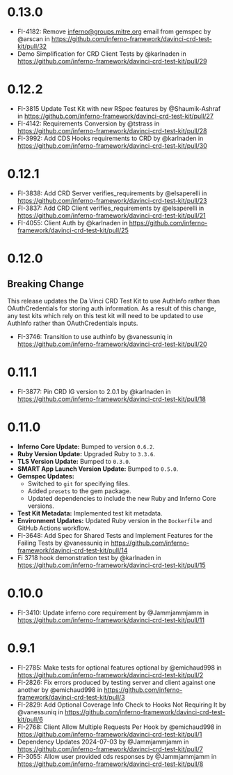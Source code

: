 # 0.13.0
* FI-4182: Remove inferno@groups.mitre.org email from gemspec by @arscan in https://github.com/inferno-framework/davinci-crd-test-kit/pull/32
* Demo Simplification for CRD Client Tests by @karlnaden in https://github.com/inferno-framework/davinci-crd-test-kit/pull/29

# 0.12.2
* FI-3815 Update Test Kit with new RSpec features by @Shaumik-Ashraf in https://github.com/inferno-framework/davinci-crd-test-kit/pull/27
* FI-4142: Requirements Conversion by @tstrass in https://github.com/inferno-framework/davinci-crd-test-kit/pull/28
* FI-3992: Add CDS Hooks requirements to CRD by @karlnaden in https://github.com/inferno-framework/davinci-crd-test-kit/pull/30

# 0.12.1
* FI-3838: Add CRD Server verifies_requirements by @elsaperelli in https://github.com/inferno-framework/davinci-crd-test-kit/pull/23
* FI-3837: Add CRD Client verifies_requirements by @elsaperelli in https://github.com/inferno-framework/davinci-crd-test-kit/pull/21
* FI-4055: Client Auth by @karlnaden in https://github.com/inferno-framework/davinci-crd-test-kit/pull/25

# 0.12.0
## Breaking Change
This release updates the Da Vinci CRD Test Kit to use AuthInfo rather than
OAuthCredentials for storing auth information. As a result of this change, any
test kits which rely on this test kit will need to be updated to use AuthInfo
rather than OAuthCredentials inputs.

* FI-3746: Transition to use authinfo by @vanessuniq in https://github.com/inferno-framework/davinci-crd-test-kit/pull/20

# 0.11.1
* FI-3877: Pin CRD IG version to 2.0.1 by @karlnaden in https://github.com/inferno-framework/davinci-crd-test-kit/pull/18

# 0.11.0
* **Inferno Core Update:** Bumped to version `0.6.2`.
* **Ruby Version Update:** Upgraded Ruby to `3.3.6`.
* **TLS Version Update:** Bumped to `0.3.0`.
* **SMART App Launch Version Update:** Bumped to `0.5.0`.
* **Gemspec Updates:**
  * Switched to `git` for specifying files.
  * Added `presets` to the gem package.
  * Updated dependencies to include the new Ruby and Inferno Core versions.
* **Test Kit Metadata:** Implemented test kit metadata.
* **Environment Updates:** Updated Ruby version in the `Dockerfile` and GitHub Actions workflow.
* FI-3648: Add Spec for Shared Tests and Implement Features for the Failing Tests by @vanessuniq in https://github.com/inferno-framework/davinci-crd-test-kit/pull/14
* Fi 3718 hook demonstration test by @karlnaden in https://github.com/inferno-framework/davinci-crd-test-kit/pull/15

# 0.10.0
* FI-3410: Update inferno core requirement by @Jammjammjamm in https://github.com/inferno-framework/davinci-crd-test-kit/pull/11

# 0.9.1
* FI-2785: Make tests for optional features optional by @emichaud998 in https://github.com/inferno-framework/davinci-crd-test-kit/pull/2
* FI-2826: Fix errors produced by testing server and client against one another by @emichaud998 in https://github.com/inferno-framework/davinci-crd-test-kit/pull/3
* FI-2829: Add Optional Coverage Info Check to Hooks Not Requiring It by @vanessuniq in https://github.com/inferno-framework/davinci-crd-test-kit/pull/6
* FI-2768: Client Allow Multiple Requests Per Hook by @emichaud998 in https://github.com/inferno-framework/davinci-crd-test-kit/pull/1
* Dependency Updates 2024-07-03 by @Jammjammjamm in https://github.com/inferno-framework/davinci-crd-test-kit/pull/7
* FI-3055: Allow user provided cds responses by @Jammjammjamm in https://github.com/inferno-framework/davinci-crd-test-kit/pull/8
